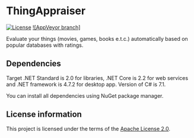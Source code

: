 # ThingAppraiser

[![License](https://img.shields.io/hexpm/l/plug.svg)](https://github.com/Vasar007/ThingAppraiser/blob/master/LICENSE)
[![AppVeyor branch]](https://img.shields.io/appveyor/ci/Vasar007/ThingAppraiser/master.svg)

Evaluate your things (movies, games, books e.t.c.) automatically based on popular databases with ratings.

## Dependencies

Target .NET Standard is 2.0 for libraries, .NET Core is 2.2 for web services and .NET framework is 4.7.2 for desktop app. Version of C# is 7.1.

You can install all dependencies using NuGet package manager.

## License information

This project is licensed under the terms of the [Apache License 2.0](LICENSE).
